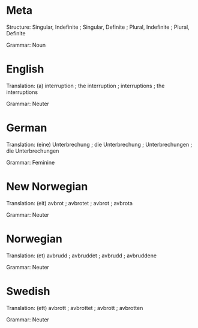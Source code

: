 Meta
====

Structure: Singular, Indefinite ; Singular, Definite ; Plural, Indefinite ; Plural, Definite

Grammar:   Noun



English
=======

Translation: (a) interruption ; the interruption ; interruptions ; the interruptions

Grammar:     Neuter



German
======

Translation: (eine) Unterbrechung ; die Unterbrechung ; Unterbrechungen ; die Unterbrechungen

Grammar:     Feminine



New Norwegian
=============

Translation: (eit) avbrot ; avbrotet ; avbrot ; avbrota

Grammar:     Neuter



Norwegian
=========

Translation: (et) avbrudd ; avbruddet ; avbrudd ; avbruddene

Grammar:     Neuter



Swedish
=======

Translation: (ett) avbrott ; avbrottet ; avbrott ; avbrotten

Grammar:     Neuter
